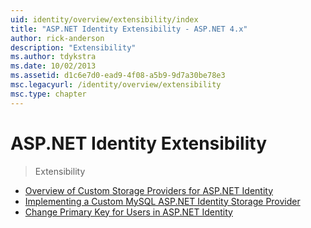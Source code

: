 ```yaml
---
uid: identity/overview/extensibility/index
title: "ASP.NET Identity Extensibility - ASP.NET 4.x"
author: rick-anderson
description: "Extensibility"
ms.author: tdykstra
ms.date: 10/02/2013
ms.assetid: d1c6e7d0-ead9-4f08-a5b9-9d7a30be78e3
msc.legacyurl: /identity/overview/extensibility
msc.type: chapter
---
```

# ASP.NET Identity Extensibility

> Extensibility

- [Overview of Custom Storage Providers for ASP.NET Identity](overview-of-custom-storage-providers-for-aspnet-identity.md)
- [Implementing a Custom MySQL ASP.NET Identity Storage Provider](implementing-a-custom-mysql-aspnet-identity-storage-provider.md)
- [Change Primary Key for Users in ASP.NET Identity](change-primary-key-for-users-in-aspnet-identity.md)

